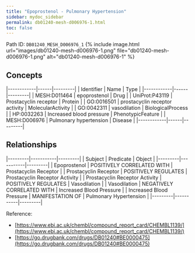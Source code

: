 ```yaml
---
title: "Epoprostenol - Pulmonary Hypertension"
sidebar: mydoc_sidebar
permalink: db01240-mesh-d006976-1.html
toc: false 
---
```



Path ID: `DB01240_MESH_D006976_1`
{% include image.html url="images/db01240-mesh-d006976-1.png" file="db01240-mesh-d006976-1.png" alt="db01240-mesh-d006976-1" %}

## Concepts

|------------|------|---------|
| Identifier | Name | Type    |
|------------|------|---------|
| MESH:D011464 | epoprostenol | Drug |
| UniProt:P43119 | Prostacyclin receptor | Protein |
| GO:0016501 | prostacyclin receptor activity | MolecularActivity |
| GO:0042311 | vasodilation | BiologicalProcess |
| HP:0032263 | Increased blood pressure | PhenotypicFeature |
| MESH:D006976 | Pulmonary hypertension | Disease |
|------------|------|---------|

## Relationships

|---------|-----------|---------|
| Subject | Predicate | Object  |
|---------|-----------|---------|
| Epoprostenol | POSITIVELY CORRELATED WITH | Prostacyclin Receptor |
| Prostacyclin Receptor | POSITIVELY REGULATES | Prostacyclin Receptor Activity |
| Prostacyclin Receptor Activity | POSITIVELY REGULATES | Vasodilation |
| Vasodilation | NEGATIVELY CORRELATED WITH | Increased Blood Pressure |
| Increased Blood Pressure | MANIFESTATION OF | Pulmonary Hypertension |
|---------|-----------|---------|

Reference: 
  - [https://www.ebi.ac.uk/chembl/compound_report_card/CHEMBL1139/](https://www.ebi.ac.uk/chembl/compound_report_card/CHEMBL1139/)
  - [https://go.drugbank.com/drugs/DB01240#BE0000475](https://go.drugbank.com/drugs/DB01240#BE0000475)
